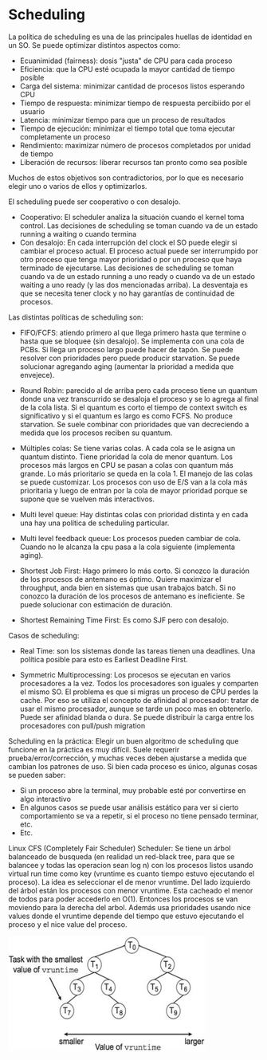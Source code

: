 <h1>Scheduling</h1>
La política de scheduling es una de las principales huellas de identidad en un SO. Se puede optimizar distintos aspectos como:

* Ecuanimidad (fairness): dosis "justa" de CPU para cada proceso
* Eficiencia: que la CPU esté ocupada la mayor cantidad de tiempo posible
* Carga del sistema: minimizar cantidad de procesos listos esperando CPU
* Tiempo de respuesta: minimizar tiempo de respuesta percibiido por el usuario
* Latencia: minimizar tiempo para que un proceso de resultados
* Tiempo de ejecución: minimizar el tiempo total que toma ejecutar completamente un proceso
* Rendimiento: maximizar número de procesos completados por unidad de tiempo	
* Liberación de recursos: liberar recursos tan pronto como sea posible

Muchos de estos objetivos son contradictorios, por lo que es necesario elegir uno o varios de ellos y optimizarlos.

El scheduling puede ser cooperativo o con desalojo.
* Cooperativo: El scheduler analiza la situación cuando el kernel toma control. Las decisiones de scheduling se toman cuando va de un estado running a waiting o cuando termina 
* Con desalojo: En cada interrupción del clock el SO puede elegir si cambiar el proceso actual. El proceso actual puede ser interrumpido por otro proceso que tenga mayor prioridad o por un proceso que haya terminado de ejecutarse. Las decisiones de scheduling se toman cuando va de un estado running a uno ready o cuando va de un estado waiting a uno ready (y las dos mencionadas arriba). La desventaja es que se necesita tener clock y no hay garantías de continuidad de procesos.

Las distintas políticas de scheduling son:
* FIFO/FCFS: atiendo primero al que llega primero hasta que termine o hasta que se bloquee (sin desalojo). Se implementa con una cola de PCBs. Si llega un proceso largo puede hacer de tapón. Se puede resolver con prioridades pero puede producir starvation. Se puede solucionar agregando aging (aumentar la prioridad a medida que envejece).

* Round Robin: parecido al de arriba pero cada proceso tiene un quantum donde una vez transcurrido se desaloja el proceso y se lo agrega al final de la cola lista. Si el quantum es corto el tiempo de context switch es significativo y si el quantum es largo es como FCFS. No produce starvation. Se suele combinar con prioridades que van decreciendo a medida que los procesos reciben su quantum.

* Múltiples colas:  Se tiene varias colas. A cada cola se le asigna un quantum distinto. Tiene prioridad la cola de menor quantum. Los procesos más largos en CPU se pasan a colas con quantum más grande. Lo más prioritario se queda en la cola 1. El manejo de las colas se puede customizar. Los procesos con uso de E/S van a la cola más prioritaria y luego de entran por la cola de mayor prioridad porque se supone que se vuelven más interactivos. 

* Multi level queue: Hay distintas colas con prioridad distinta y en cada una hay una política de scheduling particular. 

* Multi level feedback queue: Los procesos pueden cambiar de cola. Cuando no le alcanza la cpu pasa a la cola siguiente (implementa aging).

* Shortest Job First: Hago primero lo más corto. Si conozco la duración de los procesos de antemano es óptimo. Quiere maximizar el throughput, anda bien en sistemas que usan trabajos batch. Si no conozco la duración de los procesos de antemano es ineficiente. Se puede solucionar con estimación de duración. 

* Shortest Remaining Time First: Es como SJF pero con desalojo.

Casos de scheduling:

* Real Time: son los sistemas donde las tareas tienen una deadlines. Una política posible para esto es Earliest Deadline First.

* Symmetric Multiprocessing: Los procesos se ejecutan en varios procesadores a la vez. Todos los procesadores son iguales y comparten el mismo SO. El problema es que si migras un proceso de CPU perdes la cache. Por eso se utiliza el concepto de afinidad al procesador: tratar
de usar el mismo procesador, aunque se tarde un poco mas en obtenerlo. Puede ser afinidad blanda o dura. Se puede distribuir la carga entre los procesadores con pull/push migration


Scheduling en la práctica:
Elegir un buen algoritmo de scheduling que funcione en la práctica es muy difícil. Suele requerir prueba/error/corrección, y muchas veces deben ajustarse a medida que cambian los patrones de uso. Si bien cada proceso es único, algunas cosas se pueden saber:
* Si un proceso abre la terminal, muy probable esté por convertirse en algo interactivo
* En algunos casos se puede usar análisis estático para ver si cierto comportamiento se va a repetir, si el proceso no tiene pensado terminar, etc.
* Etc.

Linux CFS (Completely Fair Scheduler) Scheduler:
Se tiene un árbol balanceado de busqueda (en realidad un red-black tree, para que se balancee y todas las operacion sean log n) con los procesos listos usando virtual run time como key (vruntime es cuanto tiempo estuvo ejecutando el proceso). La idea es seleccionar el de menor vruntime. Del lado izquierdo del árbol están los procesos con menor vruntime. Esta cacheado el menor de todos para poder accederlo en O(1). Entonces los procesos se van moviendo para la derecha del arbol. Además usa prioridades usando nice values donde el vruntime depende del tiempo que estuvo ejecutando el proceso y el nice value del proceso. 


![cfs](/Resumenes/public/cfs.png)